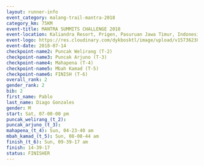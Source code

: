 ```yaml
---
layout: runner-info 
event_category: malang-trail-mantra-2018 
category_km: 75KM 
event-title: MANTRA SUMMITS CHALLENGE 2018 
event-location: Kaliandra Resort, Prigen, Pasuruan Jawa Timur, Indonesia 
event-logo: https://res.cloudinary.com/dykbosktl/image/upload/v1573623800/Logo/mantra-hiam_fujkqd.png 
event-date: 2018-07-14 
checkpoint-name2: Puncak Welirang (T-2) 
checkpoint-name3: Puncak Arjuno (T-3) 
checkpoint-name4: Mahapena (T-4) 
checkpoint-name5: Mbah Kamad (T-5) 
checkpoint-name6: FINISH (T-6) 
overall_rank: 2
gender_rank: 2
bib: 2
first_name: Pablo
last_name: Diago Gonzales
gender: M
start: Sat, 07-00-00 pm
puncak_welirang_(t_2): 
puncak_arjuno_(t_3): 
mahapena_(t_4): Sun, 04-23-40 am
mbah_kamad_(t_5): Sun, 08-08-44 am
finish_(t_6): Sun, 09-39-17 am
finish: 14-39-17
status: FINISHER
---
```

